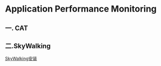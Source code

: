# Application Performance Monitoring

## 一. CAT







## 二.SkyWalking

[SkyWalking安装](./subfile/_2SkyWalking安装.md)
